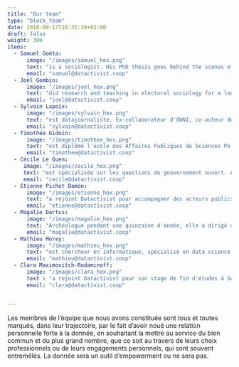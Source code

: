 ```yaml
---
title: "Our team"
type: "block_team"
date: 2018-09-17T16:35:39+02:00
draft: false
weight: 300
items:
  - Samuel Goëta:
      image: "/images/samuel_hex.png"
      text: "is a sociologist. His PhD thesis goes behind the scenes of open data and questions the conditions of implementation of open data projects. He is a co-founder of the association Open Knowledge France with which he advocates for the opening of knowledge to benefit all."
      email: "samuel@datactivist.coop"
  - Joël Gombin:
      image: "/images/joel_hex.png"
      text: "did research and teaching in electoral sociology for a long time, during which he acquired solid skills in data science. Manager of Datactivist, he has a significant experience in project management, for both public and private clients."
      email: "joel@datactivist.coop"
  - Sylvain Lapoix:
      image: "/images/sylvain_hex.png"
      text: "est datajournaliste. Ex-collaborateur d'OWNI, co-auteur du programme de France Télévision #Datagueule, il chérit l'open data et défend la philosophie des sources ouvertes. Padawan en R et en Python, il forme à l'usage de la donnée journalistes et acteurs de la société civile en France et en Afrique francophone."
      email: "sylvain@datactivist.coop"
  - Timothée Gidoin:
      image: "/images/timothee_hex.png"
      text: "est diplômé l'école des Affaires Publiques de Sciences Po et de l'Edhec. Convaincu par l'importance de la donnée dans le débat public, il se passionne pour le fact-checking et s'est récemment investi dans un projet entrepreneurial visant à combattre les fake news."
      email: "timothee@datactivist.coop"
  - Cécile Le Guen:
     image: "/images/cecile_hex.png"
     text: "est spécialisée sur les questions de gouvernement ouvert. Ancienne salariée d’Open Knowledge International, elle a parcouru le monde à la rencontre des communautés open data et continuera de le faire chez Datactivist, notamment avec le Programme d’Appui aux Gouvernements Ouverts d’Afrique Francophone."
     email: "cecile@datactivist.coop"
  - Etienne Pichot Damon:
      image: "/images/etienne_hex.png"
      text: "a rejoint Datactivist pour accompagner des acteurs publics et privés dans l'ouverture et la réutilisation de leurs données. Avant cela, il a été en charge de la politique d'open data pour la Métropole Européenne de Lille, et cette expérience l'a mené à s'investir plus particulièrement dans le sujet des transports."
      email: "etienne@datactivist.coop"
  - Magalie Dartus:
      image: "/images/magalie_hex.png"
      text: "Archéologue pendant une quinzaine d'année, elle a dirigé des opérations de fouille en France et à l’étranger avant de se reconvertir dans la géomatique. Ses centres d’intérêts professionnels la poussent désormais vers l’open data et l’animation d’équipes. Elle a une prédilection toute particulière pour la cartographie libre et le crowdsourcing."
      email: "magalie@datactivist.coop"
  - Mathieu Morey:
      image: "/images/mathieu_hex.png"
      text: "est chercheur en informatique, spécialisé en data science et machine learning. Il développe des méthodes et des outils pour améliorer la découvrabilité et la qualité des données ouvertes, au bénéfice des producteurs et des réutilisateurs."
      email: "mathieu@datactivist.coop"
  - Clara Maximovitch-Rodaminoff:
      image: "/images/clara_hex.png"
      text : "a rejoint Datactivist pour son stage de fin d'études à Sciences Po. C'est en intégrant un master sur la gouvernance des métropoles qu'elle a finalement découvert les enjeux de l'open data, qu’elle approfondit désormais en travaillant sur la numérisation des services urbains et la dématérialisation de la commande publique."
      email: "clara@datactivist.coop"


---
```


Les membres de l’équipe que nous avons constituée sont tous et toutes marqués, dans leur trajectoire, par le fait d’avoir noué une relation personnelle forte à la donnée, en souhaitant la mettre au service du bien commun et du plus grand nombre, que ce soit au travers de leurs choix professionnels ou de leurs engagements personnels, qui sont souvent entremêlés. La donnée sera un outil d’empowerment ou ne sera pas.
